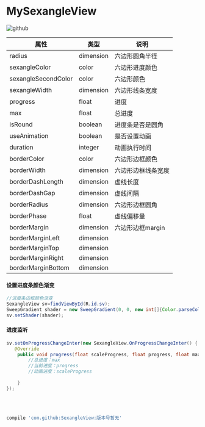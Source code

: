 # MySexangleView
![github](https://github.com/zhongruiAndroid/MySexangleView/blob/master/app/src/main/res/drawable/sexangleview.gif "github")  


| 属性                | 类型      | 说明               |
|---------------------|-----------|--------------------|
| radius              | dimension | 六边形圆角半径     |
| sexangleColor       | color     | 六边形进度颜色     |
| sexangleSecondColor | color     | 六边形颜色         |
| sexangleWidth       | dimension | 六边形线条宽度     |
| progress            | float     | 进度               |
| max                 | float     | 总进度             |
| isRound             | boolean   | 进度条是否是圆角   |
| useAnimation        | boolean   | 是否设置动画       |
| duration            | integer   | 动画执行时间       |
| borderColor         | color     | 六边形边框颜色     |
| borderWidth         | dimension | 六边形边框线条宽度 |
| borderDashLength    | dimension | 虚线长度           |
| borderDashGap       | dimension | 虚线间隔           |
| borderRadius        | dimension | 六边形边框圆角     |
| borderPhase         | float     | 虚线偏移量         |
| borderMargin        | dimension | 六边形边框margin   |
| borderMarginLeft    | dimension |                    |
| borderMarginTop     | dimension |                    |
| borderMarginRight   | dimension |                    |
| borderMarginBottom  | dimension |                    |


#### 设置进度条颜色渐变
```java
//进度条边框颜色渐变
SexangleView sv=findViewById(R.id.sv);
SweepGradient shader = new SweepGradient(0, 0, new int[]{Color.parseColor("#34e8a6"), Color.parseColor("#06C1AE"), Color.parseColor("#34e8a6")}, null);
sv.setShader(shader);
```
#### 进度监听
```java
sv.setOnProgressChangeInter(new SexangleView.OnProgressChangeInter() {
   @Override
    public void progress(float scaleProgress, float progress, float max) {
	    //总进度：max
	    //当前进度：progress
	    //动画进度：scaleProgress
    
    }
});
```  

<br/> 


<br/> 

```gradle
compile 'com.github:SexangleView:版本号暂无'
```
